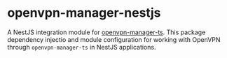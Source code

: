 # openvpn-manager-nestjs
A NestJS integration module for [openvpn-manager-ts](https://github.com/Leo5878/openvpn-manager-ts). 
This package dependency injectio and module configuration for working with OpenVPN through `openvpn-manager-ts` in NestJS applications.
